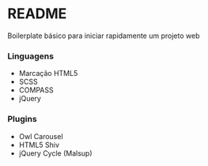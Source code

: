 # README #

Boilerplate básico para iniciar rapidamente um projeto web

### Linguagens ###

* Marcação HTML5
* SCSS
* COMPASS
* jQuery

### Plugins ###

* Owl Carousel
* HTML5 Shiv
* jQuery Cycle (Malsup)